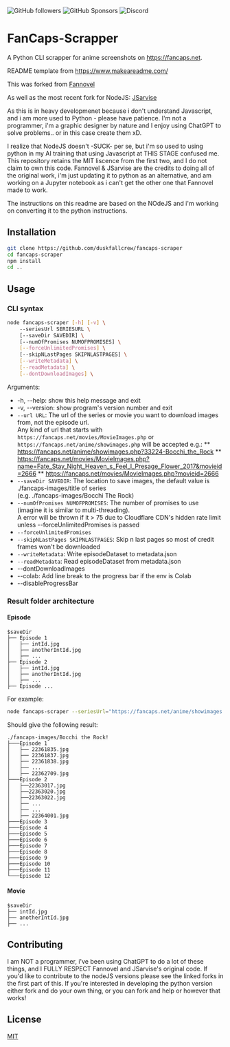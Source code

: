 ![GitHub followers](https://img.shields.io/github/followers/duskfallcrew)  ![GitHub Sponsors](https://img.shields.io/github/sponsors/duskfallcrew)
![Discord](https://img.shields.io/discord/1024442483750490222?style=for-the-badge)



# FanCaps-Scrapper

A Python CLI scrapper for anime screenshots on https://fancaps.net.

README template from https://www.makeareadme.com/

This was forked from [Fannovel](https://github.com/Fannovel16/fancaps-scraper)

As well as the most recent fork for NodeJS: [JSarvise](https://github.com/JSarvise/fancaps-scraper)

As this is in heavy developmenet because i don't understand Javascript, and i am more used to Python - please have patience.  I'm not a programmer, i'm a graphic designer by nature and I enjoy using ChatGPT to solve problems.. or in this case create them xD. 

I realize that NodeJS doesn't -SUCK- per se, but i'm so used to using python in my AI training that using Javascript at THIS STAGE confused me.  This repository retains the MIT liscence from the first two, and I do not claim to own this code. Fannovel & JSarvise are the credits to doing all of the original work, i'm just updating it to python as an alternative, and am working on a Jupyter notebook as i can't get the other one that Fannovel made to work. 

The instructions on this readme are based on the NOdeJS and i'm working on converting it to the python instructions.

## Installation

```bash
git clone https://github.com/duskfallcrew/fancaps-scraper
cd fancaps-scraper
npm install
cd ..
```

## Usage
### CLI syntax
```bash
node fancaps-scraper [-h] [-v] \ 
    --seriesUrl SERIESURL \
    [--saveDir SAVEDIR] \
    [--numOfPromises NUMOFPROMISES] \
    [--forceUnlimitedPromises] \
    [--skipNLastPages SKIPNLASTPAGES] \
    [--writeMetadata] \
    [--readMetadata] \
    [--dontDownloadImages] \
```
Arguments:
  * -h, --help:            show this help message and exit
  * -v, --version:         show program's version number and exit
  * `--url URL`: The url of the series or movie you want to download images from, not the episode url.<br>Any kind of url that starts with `https://fancaps.net/movies/MovieImages.php` or `https://fancaps.net/anime/showimages.php` will be accepted e.g.:
  ** https://fancaps.net/anime/showimages.php?33224-Bocchi_the_Rock
  ** https://fancaps.net/movies/MovieImages.php?name=Fate_Stay_Night_Heaven_s_Feel_I_Presage_Flower_2017&movieid=2666
  ** https://fancaps.net/movies/MovieImages.php?movieid=2666
  * `--saveDir SAVEDIR`:     The location to save images, the default value is ./fancaps-images/title of series<br>(e.g. ./fancaps-images/Bocchi The Rock)
  * `--numOfPromises NUMOFPROMISES`: The number of promises to use (imagine it is similar to multi-threading).<br>A error will be thrown if it > 75 due to Cloudflare CDN's hidden rate limit unless --forceUnlimitedPromises is passed
  * `--forceUnlimitedPromises`
  * `--skipNLastPages SKIPNLASTPAGES`: Skip n last pages so most of credit frames won't be downloaded
  * `--writeMetadata`:       Write episodeDataset to metadata.json
  * `--readMetadata`:        Read episodeDataset from metadata.json
  * --dontDownloadImages
  * --colab: Add line break to the progress bar if the env is Colab
  * --disableProgressBar

### Result folder architecture
#### Episode
```
$saveDir
├── Episode 1
│   ├── intId.jpg
│   ├── anotherIntId.jpg
│   ├── ...
├── Episode 2
│   ├── intId.jpg
│   ├── anotherIntId.jpg
│   ├── ...
├── Episode ...
```
For example: 
```bash
node fancaps-scraper --seriesUrl="https://fancaps.net/anime/showimages.php?33224-Bocchi_the_Rock"
```
Should give the following result:
```
./fancaps-images/Bocchi the Rock!
├───Episode 1
│   ├── 22361835.jpg
│   ├── 22361837.jpg
│   ├── 22361838.jpg
│   ├── ...
│   ├── 22362709.jpg
├───Episode 2
│   ├──22363017.jpg
│   ├──22363020.jpg
│   ├──22363022.jpg
│   ├── ...
│   ├── ...
│   ├── 22364001.jpg
├───Episode 3
├───Episode 4
├───Episode 5
├───Episode 6
├───Episode 7
├───Episode 8
├───Episode 9
├───Episode 10
├───Episode 11
└───Episode 12
```
#### Movie
```
$saveDir
├── intId.jpg
├── anotherIntId.jpg
├── ...
```

## Contributing

I am NOT a programmer, i've been using ChatGPT to do a lot of these things, and I FULLY RESPECT Fannovel and JSarvise's original code. If you'd like to contribute to the nodeJS versions please see the linked forks in the first part of this. If you're interested in developing the python version either fork and do your own thing, or you can fork and help or however that works! 

## License

[MIT](https://choosealicense.com/licenses/mit/)
